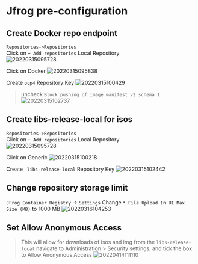 # Jfrog pre-configuration 

## Create Docker repo endpoint 
`Repositories->Repositories`  
Click on `+ Add repositories` Local Repository   
![20220315095728](https://i.imgur.com/PJyCiab.png)

Click on Docker
![20220315095838](https://i.imgur.com/aqJ9Rty.png)

Create `ocp4` Repository Key
![20220315100429](https://i.imgur.com/ISVqvBy.png)
> uncheck `Block pushing of image manifest v2 schema 1`	
![20220315102737](https://i.imgur.com/zzaoqGc.png)

## Create libs-release-local for isos
`Repositories->Repositories`  
Click on `+ Add repositories` Local Repository   
![20220315095728](https://i.imgur.com/PJyCiab.png)

Click on Generic
![20220315100218](https://i.imgur.com/CgW7JhR.png)

Create ` libs-release-local` Repository Key
![20220315102442](https://i.imgur.com/5PeYN0d.png)

## Change repository storage limit 
`JFrog Container Registry` -> `Settings`
Change `* File Upload In UI Max Size (MB)` to 1000 MB
![20220316104253](https://i.imgur.com/hAbyGaO.png)

## Set Allow Anonymous Access 
> This will allow for downloads of isos and img from the `libs-release-local`
 navigate to Administration > Security settings, and tick the box to Allow Anonymous Access
![20220414111110](https://i.imgur.com/Knh1MbQ.png)